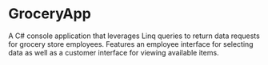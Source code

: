 # GroceryApp

A C# console application that leverages Linq queries to return data requests for grocery store employees. Features an employee interface for selecting data as well as a customer interface for viewing available items.

